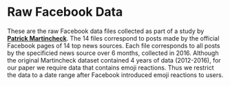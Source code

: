 # Raw Facebook Data

These are the raw Facebook data files collected as part of a study by __[Patrick Martincheck](https://shift.newco.co/2016/11/09/What-I-Discovered-About-Trump-and-Clinton-From-Analyzing-4\\-Million-Facebook-Posts/)__. The 14 files correspond to posts made by the official Facebook pages of 14 top news sources. Each file corresponds to all posts by the specificied news source over 6 months, collected in 2016. Although the original Martincheck dataset contained 4 years of data (2012-2016), for our paper we require data that contains emoji reactions. Thus we restrict the data to a date range after Facebook introduced emoji reactions to users.
